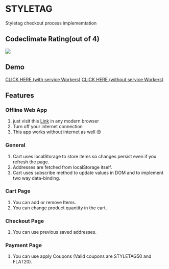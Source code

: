 # STYLETAG

Styletag checkout process implememtation

## Codeclimate Rating(out of 4)
<a href="https://codeclimate.com/github/ankitsilaich/styletag"><img src="https://codeclimate.com/github/ankitsilaich/styletag/badges/gpa.svg" /></a>

## Demo
[CLICK HERE (with service Workers)](https://ankitsilaich.github.io/styletag/)
[CLICK HERE (without service Workers)](http://ankitsilaich.in/styletag)


## Features

### Offline Web App
1. just visit this [Link](http://ankitsilaich.in/styletag) in any modern browser
2. Turn off your internet connection
3. This app works without internet as well :blush:


### General
1. Cart uses localStorage to store items so changes persist even if you refresh the page.
2. Addresses are fetched from localStorage itself.
3. Cart uses subscribe method to update values in DOM and to implement two way data-binding.

### Cart Page
1. You can add or remove Items.
2. You can change product quantity in the cart.

### Checkout Page
1. You can use previous saved addresses.

### Payment Page
1. You can use apply Coupons (Valid coupons are STYLETAG50 and FLAT20).
